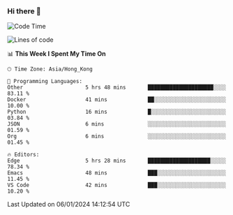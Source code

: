 ### Hi there 👋

<!--
**nicehiro/nicehiro** is a ✨ _special_ ✨ repository because its `README.md` (this file) appears on your GitHub profile.

Here are some ideas to get you started:

- 🔭 I’m currently working on ...
- 🌱 I’m currently learning ...
- 👯 I’m looking to collaborate on ...
- 🤔 I’m looking for help with ...
- 💬 Ask me about ...
- 📫 How to reach me: ...
- 😄 Pronouns: ...
- ⚡ Fun fact: ...
-->

<!--START_SECTION:waka-->
![Code Time](http://img.shields.io/badge/Code%20Time-189%20hrs%202%20mins-blue)

![Lines of code](https://img.shields.io/badge/From%20Hello%20World%20I%27ve%20Written-2.6%20million%20lines%20of%20code-blue)

📊 **This Week I Spent My Time On** 

```text
🕑︎ Time Zone: Asia/Hong_Kong

💬 Programming Languages: 
Other                    5 hrs 48 mins       █████████████████████░░░░   83.11 % 
Docker                   41 mins             ██░░░░░░░░░░░░░░░░░░░░░░░   10.00 % 
Python                   16 mins             █░░░░░░░░░░░░░░░░░░░░░░░░   03.84 % 
JSON                     6 mins              ░░░░░░░░░░░░░░░░░░░░░░░░░   01.59 % 
Org                      6 mins              ░░░░░░░░░░░░░░░░░░░░░░░░░   01.45 % 

🔥 Editors: 
Edge                     5 hrs 28 mins       ████████████████████░░░░░   78.34 % 
Emacs                    48 mins             ███░░░░░░░░░░░░░░░░░░░░░░   11.45 % 
VS Code                  42 mins             ███░░░░░░░░░░░░░░░░░░░░░░   10.20 % 
```


 Last Updated on 06/01/2024 14:12:54 UTC
<!--END_SECTION:waka-->
